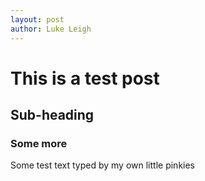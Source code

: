 ```yaml
---
layout: post
author: Luke Leigh
---
```


# This is a test post

## Sub-heading

### Some more

Some test text typed by my own little pinkies

